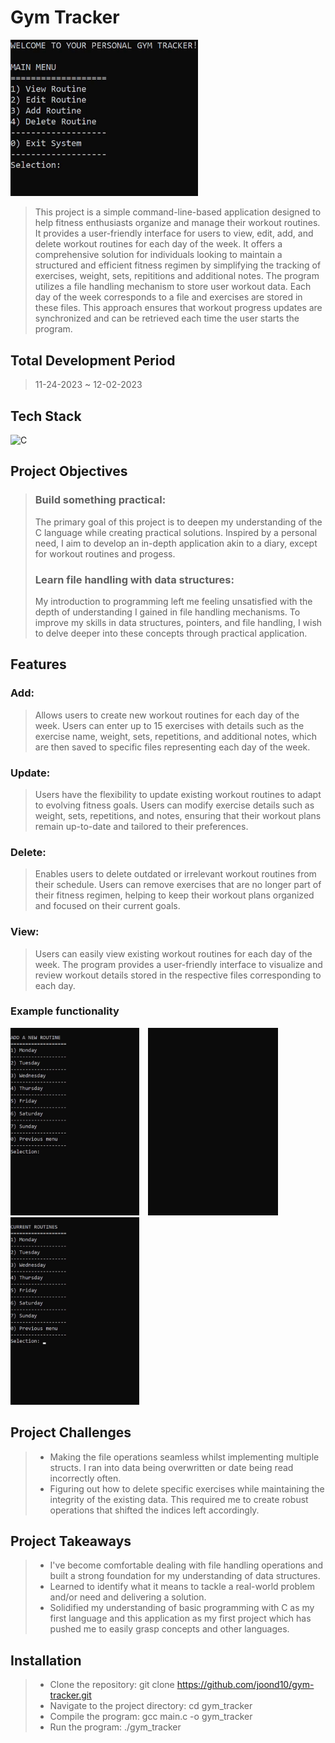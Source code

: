 # Gym Tracker

 <img src="assets/main-menu.gif" width="300" alt="main menu"/>

> This project is a simple command-line-based application designed to help fitness enthusiasts organize and manage their workout routines. It provides a user-friendly interface for users to view, edit, add, and delete workout routines for each day of the week. It offers a comprehensive solution for individuals looking to maintain a structured and efficient fitness regimen by simplifying the tracking of exercises, weight, sets, repititions and additional notes. The program utilizes a file handling mechanism to store user workout data. Each day of the week corresponds to a file and exercises are stored in these files. This approach ensures that workout progress updates are synchronized and can be retrieved each time the user starts the program.

## Total Development Period

> 11-24-2023 ~ 12-02-2023

## Tech Stack

![C](https://img.shields.io/badge/c-%2300599C.svg?style=flat&logo=c&logoColor=white)

## Project Objectives

> ### Build something practical:
>
> The primary goal of this project is to deepen my understanding of the C language while creating practical solutions. Inspired by a personal need, I aim to develop an in-depth application akin to a diary, except for workout routines and progess.
>
> ### Learn file handling with data structures:
>
> My introduction to programming left me feeling unsatisfied with the depth of understanding I gained in file handling mechanisms. To improve my skills in data structures, pointers, and file handling, I wish to delve deeper into these concepts through practical application.

## Features

### Add:

> Allows users to create new workout routines for each day of the week. Users can enter up to 15 exercises with details such as the exercise name, weight, sets, repetitions, and additional notes, which are then saved to specific files representing each day of the week.

### Update:

> Users have the flexibility to update existing workout routines to adapt to evolving fitness goals. Users can modify exercise details such as weight, sets, repetitions, and notes, ensuring that their workout plans remain up-to-date and tailored to their preferences.

### Delete:

> Enables users to delete outdated or irrelevant workout routines from their schedule. Users can remove exercises that are no longer part of their fitness regimen, helping to keep their workout plans organized and focused on their current goals.

### View:

> Users can easily view existing workout routines for each day of the week. The program provides a user-friendly interface to visualize and review workout details stored in the respective files corresponding to each day.

### Example functionality

<p >
<img src="assets/create.gif" height="300" alt="add exercise" style="margin-right: 10px;"/>
<img src="assets/update.gif" height="300" alt="edit exercise" style="margin-right: 10px;"/>
<img src="assets/read.gif" height="300" alt="view exercise" style="margin-right: 10px;"/>
</p>

## Project Challenges

> - Making the file operations seamless whilst implementing multiple structs. I ran into data being overwritten or date being read incorrectly often.
> - Figuring out how to delete specific exercises while maintaining the integrity of the existing data. This required me to create robust operations that shifted the indices left accordingly.

## Project Takeaways

> - I've become comfortable dealing with file handling operations and built a strong foundation for my understanding of data structures.
> - Learned to identify what it means to tackle a real-world problem and/or need and delivering a solution.
> - Solidified my understanding of basic programming with C as my first language and this application as my first project which has pushed me to easily grasp concepts and other languages.

## Installation

> - Clone the repository: git clone https://github.com/joond10/gym-tracker.git
> - Navigate to the project directory: cd gym_tracker
> - Compile the program: gcc main.c -o gym_tracker
> - Run the program: ./gym_tracker
